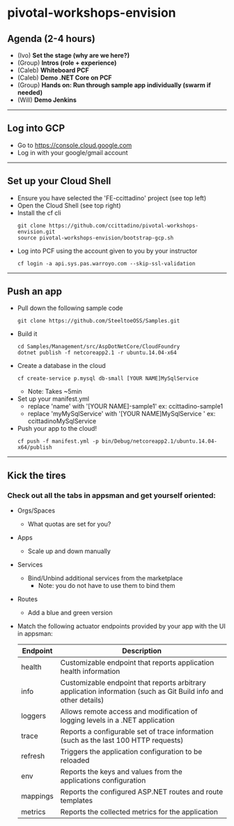 # pivotal-workshops-envision

## Agenda (2-4 hours)
* (Ivo) **Set the stage (why are we here?)**
* (Group) **Intros (role + experience)**
* (Caleb) **Whiteboard PCF**
* (Caleb) **Demo .NET Core on PCF**
* (Group) **Hands on: Run through sample app individually (swarm if needed)**
* (Will) **Demo Jenkins**
---
## Log into GCP
* Go to https://console.cloud.google.com
* Log in with your google/gmail account
---
## Set up your Cloud Shell
* Ensure you have selected the 'FE-ccittadino' project (see top left)
* Open the Cloud Shell (see top right)
* Install the cf cli
    ```
    git clone https://github.com/ccittadino/pivotal-workshops-envision.git
    source pivotal-workshops-envision/bootstrap-gcp.sh
    ```
* Log into PCF using the account given to you by your instructor
    ```
    cf login -a api.sys.pas.warroyo.com --skip-ssl-validation
    ```
---
## Push an app
* Pull down the following sample code
    ```
    git clone https://github.com/SteeltoeOSS/Samples.git
    ```
* Build it
    ```
    cd Samples/Management/src/AspDotNetCore/CloudFoundry
    dotnet publish -f netcoreapp2.1 -r ubuntu.14.04-x64
    ```
* Create a database in the cloud
    ```
    cf create-service p.mysql db-small [YOUR NAME]MySqlService 
    ```
    * Note: Takes ~5min
* Set up your manifest.yml 
    * replace 'name' with '[YOUR NAME]-sample1' ex: ccittadino-sample1
    * replace 'myMySqlService' with '[YOUR NAME]MySqlService ' ex: ccittadinoMySqlService
* Push your app to the cloud!
    ```
    cf push -f manifest.yml -p bin/Debug/netcoreapp2.1/ubuntu.14.04-x64/publish
    ```
---
## Kick the tires
### Check out all the tabs in appsman and get yourself oriented:
* Orgs/Spaces
    * What quotas are set for you?
* Apps
    * Scale up and down manually
* Services
    * Bind/Unbind additional services from the marketplace
        * Note: you do not have to use them to bind them    
* Routes
    * Add a blue and green version
* Match the following actuator endpoints provided by your app with the UI in appsman:

    Endpoint | Description
    ---|------------
    health | Customizable endpoint that reports application health information
    info | Customizable endpoint that reports arbitrary application information (such as Git Build info and other details)
    loggers | Allows remote access and modification of logging levels in a .NET application
    trace | Reports a configurable set of trace information (such as the last 100 HTTP requests)
    refresh | Triggers the application configuration to be reloaded
    env | Reports the keys and values from the applications configuration
    mappings | Reports the configured ASP.NET routes and route templates
    metrics | Reports the collected metrics for the application
